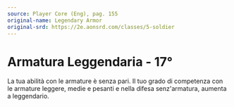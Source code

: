 ```yaml
---
source: Player Core (Eng), pag. 155
original-name: Legendary Armor
original-srd: https://2e.aonsrd.com/classes/5-soldier
---
```


# Armatura Leggendaria - 17°

La tua abilità con le armature è senza pari. Il tuo grado di competenza con le
armature leggere, medie e pesanti e nella difesa senz'armatura, aumenta a
leggendario.
